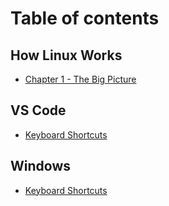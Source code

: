 # Table of contents

## How Linux Works
* [Chapter 1 - The Big Picture](how-linux-works/ch1-the-big-picture.md)

## VS Code
* [Keyboard Shortcuts](vscode/shortcuts.md)

## Windows
* [Keyboard Shortcuts](windows/shortcuts.md)
